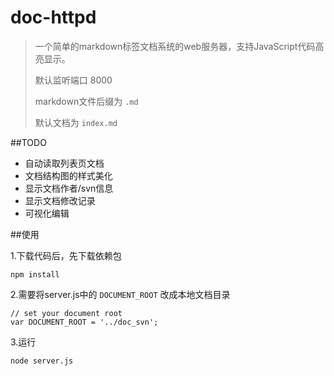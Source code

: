 doc-httpd
=========

>一个简单的markdown标签文档系统的web服务器，支持JavaScript代码高亮显示。
>
>默认监听端口 8000
>
>markdown文件后缀为 `.md`
>
>默认文档为 `index.md`

##TODO

- 自动读取列表页文档
- 文档结构图的样式美化
- 显示文档作者/svn信息
- 显示文档修改记录
- 可视化编辑

##使用

1.下载代码后，先下载依赖包

	npm install


2.需要将server.js中的 `DOCUMENT_ROOT` 改成本地文档目录

	// set your document root
	var DOCUMENT_ROOT = '../doc_svn';

3.运行

	node server.js

